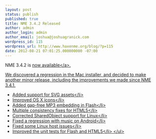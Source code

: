 ```yaml
---
layout: post
status: publish
published: true
title: NME 3.4.2 Released
author: admin
author_login: admin
author_email: joshua@joshuagranick.com
wordpress_id: 115
wordpress_url: http://www.haxenme.org/blog/?p=115
date: 2012-08-21 07:01:25.000000000 -07:00
---
```

NME 3.4.2 is <a href="http:&#47;&#47;www.haxenme.org&#47;download">now available<&#47;a>.

We discovered a regression in the Mac installer, and decided to make another minor release, including the improvements we made since NME 3.4.1.
<ul>
	<li>Added support for SVG assets<&#47;li>
	<li>Improved OS X icons<&#47;li>
	<li>Added gap-free MP3 embedding in Flash<&#47;li>
	<li>Multiple consistency fixes for HTML5<&#47;li>
	<li>Corrected SharedObject support for Linux<&#47;li>
	<li>Fixed a regression with music on Android<&#47;li>
	<li>Fixed some Linux host issues<&#47;li>
	<li>Improved the unit tests for Flash and HTML5<&#47;li>
<&#47;ul>
